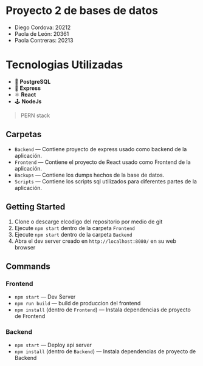 # Proyecto 2 de bases de datos 
- Diego Cordova: 20212
- Paola de León: 20361
- Paola Contreras: 20213

# Tecnologias Utilizadas
- 🐘 **PostgreSQL**
- 📡 **Express**
- ⚛ **React**
- 🕹 **NodeJs**
> PERN stack

## Carpetas
- `Backend` — Contiene proyecto de express usado como backend de la aplicación.
- `Frontend` — Contiene el proyecto de React usado como Frontend de la aplicación.
- `Backups` — Contiene los dumps hechos de la base de datos.
- `Scripts` — Contiene los scripts sql utilizados para diferentes partes de la aplicación.

## Getting Started
1. Clone o descarge elcodigo del repositorio por medio de git
2. Ejecute `npm start` dentro de la carpeta `Frontend`
3. Ejecute `npm start` dentro de la carpeta `Backend`
4. Abra el dev server creado en `http://localhost:8080/` en su web browser

## Commands

### Frontend 
- `npm start` — Dev Server 
- `npm run build` — build de produccion del frontend
- `npm install` (dentro de `Frontend`) — Instala dependencias de proyecto de Frontend

### Backend
- `npm start` — Deploy api server
- `npm install` (dentro de `Backend`) — Instala dependencias de proyecto de Backend
